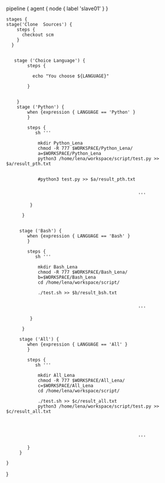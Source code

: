 pipeline {
   agent { node { label 'slave01' } }
    
    
    stages {
    stage('Clone  Sources') {
        steps {
          checkout scm
        } 
      }
        
        
       stage ('Choice Language') {
            steps {
            
              echo "You choose ${LANGUAGE}"
            
            }   
        
      
        }
        stage ('Python') {
            when {expression { LANGUAGE == 'Python' }
            }
        
            steps {
               sh '''
               
                mkdir Python_Lena
                chmod -R 777 $WORKSPACE/Python_Lena/
                a=$WORKSPACE/Python_Lena
                python3 /home/lena/workspace/script/test.py >> $a/result_pth.txt
               
               
                #python3 test.py >> $a/result_pth.txt
                    
                           
                                                      '''
                
             }
                
          }
          
        
         stage ('Bash') {
            when {expression { LANGUAGE == 'Bash' }
            }
        
            steps {
               sh '''
               
                mkdir Bash_Lena
                chmod -R 777 $WORKSPACE/Bash_Lena/
                b=$WORKSPACE/Bash_Lena
                cd /home/lena/workspace/script/
               
                ./test.sh >> $b/result_bsh.txt
                    
                           
                                                      '''
                
             }
                
          } 
          
         stage ('All') {
            when {expression { LANGUAGE == 'All' }
            }
        
            steps {
               sh '''
               
                mkdir All_Lena
                chmod -R 777 $WORKSPACE/All_Lena/
                c=$WORKSPACE/All_Lena
                cd /home/lena/workspace/script/
               
                ./test.sh >> $c/result_all.txt
                python3 /home/lena/workspace/script/test.py >> $c/result_all.txt
                    
        
                        
            
                                                      '''
                                                      
            }
         }    
                                                      
    }
}


